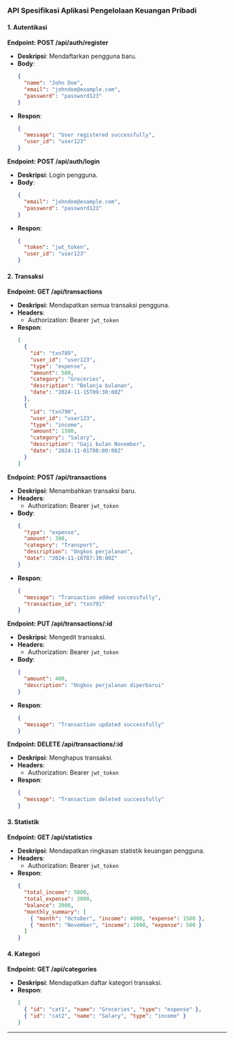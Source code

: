 ### API Spesifikasi Aplikasi Pengelolaan Keuangan Pribadi

#### 1. Autentikasi
**Endpoint: POST /api/auth/register**
- **Deskripsi**: Mendaftarkan pengguna baru.
- **Body**:
  ```json
  {
    "name": "John Doe",
    "email": "johndoe@example.com",
    "password": "password123"
  }
  ```
- **Respon**:
  ```json
  {
    "message": "User registered successfully",
    "user_id": "user123"
  }
  ```

**Endpoint: POST /api/auth/login**
- **Deskripsi**: Login pengguna.
- **Body**:
  ```json
  {
    "email": "johndoe@example.com",
    "password": "password123"
  }
  ```
- **Respon**:
  ```json
  {
    "token": "jwt_token",
    "user_id": "user123"
  }
  ```

#### 2. Transaksi
**Endpoint: GET /api/transactions**
- **Deskripsi**: Mendapatkan semua transaksi pengguna.
- **Headers**:
  - Authorization: Bearer `jwt_token`
- **Respon**:
  ```json
  [
    {
      "id": "txn789",
      "user_id": "user123",
      "type": "expense",
      "amount": 500,
      "category": "Groceries",
      "description": "Belanja bulanan",
      "date": "2024-11-15T09:30:00Z"
    },
    {
      "id": "txn790",
      "user_id": "user123",
      "type": "income",
      "amount": 1500,
      "category": "Salary",
      "description": "Gaji bulan November",
      "date": "2024-11-01T08:00:00Z"
    }
  ]
  ```

**Endpoint: POST /api/transactions**
- **Deskripsi**: Menambahkan transaksi baru.
- **Headers**:
  - Authorization: Bearer `jwt_token`
- **Body**:
  ```json
  {
    "type": "expense",
    "amount": 300,
    "category": "Transport",
    "description": "Ongkos perjalanan",
    "date": "2024-11-16T07:30:00Z"
  }
  ```
- **Respon**:
  ```json
  {
    "message": "Transaction added successfully",
    "transaction_id": "txn791"
  }
  ```

**Endpoint: PUT /api/transactions/:id**
- **Deskripsi**: Mengedit transaksi.
- **Headers**:
  - Authorization: Bearer `jwt_token`
- **Body**:
  ```json
  {
    "amount": 400,
    "description": "Ongkos perjalanan diperbarui"
  }
  ```
- **Respon**:
  ```json
  {
    "message": "Transaction updated successfully"
  }
  ```

**Endpoint: DELETE /api/transactions/:id**
- **Deskripsi**: Menghapus transaksi.
- **Headers**:
  - Authorization: Bearer `jwt_token`
- **Respon**:
  ```json
  {
    "message": "Transaction deleted successfully"
  }
  ```

#### 3. Statistik
**Endpoint: GET /api/statistics**
- **Deskripsi**: Mendapatkan ringkasan statistik keuangan pengguna.
- **Headers**:
  - Authorization: Bearer `jwt_token`
- **Respon**:
  ```json
  {
    "total_income": 5000,
    "total_expense": 3000,
    "balance": 2000,
    "monthly_summary": [
      { "month": "October", "income": 4000, "expense": 1500 },
      { "month": "November", "income": 1000, "expense": 500 }
    ]
  }
  ```

#### 4. Kategori
**Endpoint: GET /api/categories**
- **Deskripsi**: Mendapatkan daftar kategori transaksi.
- **Respon**:
  ```json
  [
    { "id": "cat1", "name": "Groceries", "type": "expense" },
    { "id": "cat2", "name": "Salary", "type": "income" }
  ]
  ```

---
